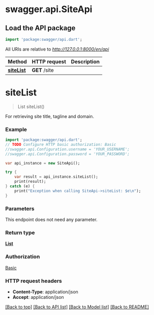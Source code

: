 # swagger.api.SiteApi

## Load the API package
```dart
import 'package:swagger/api.dart';
```

All URIs are relative to *http://127.0.0.1:8000/en/api*

Method | HTTP request | Description
------------- | ------------- | -------------
[**siteList**](SiteApi.md#siteList) | **GET** /site | 


# **siteList**
> List<Site> siteList()



For retrieving site title, tagline and domain.

### Example 
```dart
import 'package:swagger/api.dart';
// TODO Configure HTTP basic authorization: Basic
//swagger.api.Configuration.username = 'YOUR_USERNAME';
//swagger.api.Configuration.password = 'YOUR_PASSWORD';

var api_instance = new SiteApi();

try { 
    var result = api_instance.siteList();
    print(result);
} catch (e) {
    print("Exception when calling SiteApi->siteList: $e\n");
}
```

### Parameters
This endpoint does not need any parameter.

### Return type

[**List<Site>**](Site.md)

### Authorization

[Basic](../README.md#Basic)

### HTTP request headers

 - **Content-Type**: application/json
 - **Accept**: application/json

[[Back to top]](#) [[Back to API list]](../README.md#documentation-for-api-endpoints) [[Back to Model list]](../README.md#documentation-for-models) [[Back to README]](../README.md)

